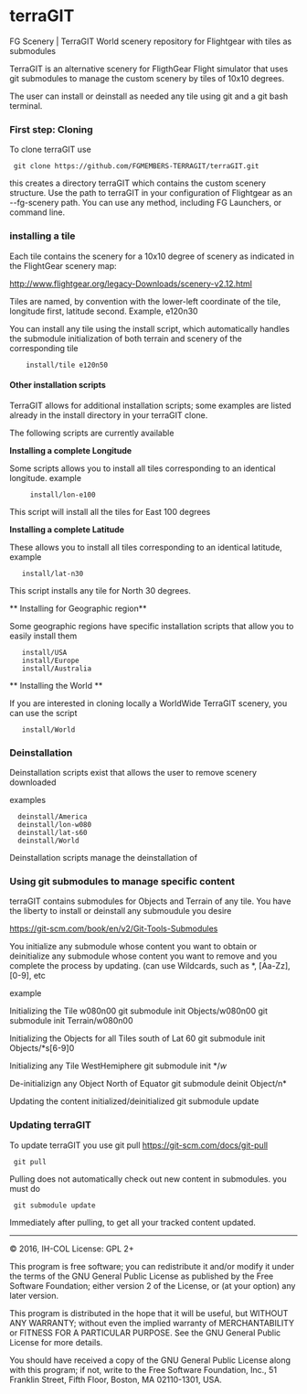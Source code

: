 # terraGIT
FG Scenery | TerraGIT World scenery repository for Flightgear with tiles as submodules


TerraGIT is an alternative scenery for FligthGear Flight simulator that uses git submodules to manage the custom
scenery by tiles of 10x10 degrees. 

The user can install or deinstall as needed any tile using git and a git bash terminal.

### First step: Cloning

To clone terraGIT use 

     git clone https://github.com/FGMEMBERS-TERRAGIT/terraGIT.git
    
this creates a directory terraGIT which contains the custom scenery structure. Use the path to terraGIT in your
configuration of Flightgear as an --fg-scenery path. You can use any method, including FG Launchers, or 
command line.

### installing a tile

Each tile contains the scenery for a 10x10 degree of scenery as indicated in the FlightGear scenery map:

http://www.flightgear.org/legacy-Downloads/scenery-v2.12.html

Tiles are named, by convention with the lower-left coordinate of the tile, longitude first, latitude second. Example, e120n30

You can install any tile using the install script, which automatically handles the submodule initialization of both
terrain and scenery of the corresponding tile

        
        install/tile e120n50
        

#### Other installation scripts

TerraGIT allows for additional installation scripts; some examples are listed already in the install directory in your
terraGIT clone.

The following scripts are currently available


**Installing a complete Longitude**


Some scripts allows you to install all tiles corresponding to an identical longitude. example

         install/lon-e100
         
This script will install all the tiles for East 100 degrees

**Installing a complete Latitude**

These allows you to install all tiles corresponding to an identical latitude, example

       install/lat-n30
       
This script installs any tile for North 30 degrees.

** Installing for Geographic region**

Some geographic regions have specific installation scripts that allow you to easily install them 

       install/USA
       install/Europe
       install/Australia
       
** Installing the World **

If you are interested in cloning locally a WorldWide TerraGIT scenery, you can use the script

       install/World
       
### Deinstallation

Deinstallation scripts exist that allows the user to remove scenery downloaded

examples


      deinstall/America
      deinstall/lon-w080
      deinstall/lat-s60
      deinstall/World
      

Deinstallation scripts manage the deinstallation of 

### Using git submodules to manage specific content

terraGIT contains submodules for Objects and Terrain of any tile. You have the liberty to install or deinstall any
submoudule you desire

https://git-scm.com/book/en/v2/Git-Tools-Submodules

You initialize any submodule whose content you want to obtain or deinitialize any submodule whose content you want to remove
and you complete the process by updating. (can use Wildcards, such as *, [Aa-Zz], [0-9], etc

example


Initializing the Tile w080n00
     git submodule init Objects/w080n00
     git submodule init Terrain/w080n00

Initializing the Objects for all Tiles south of Lat 60
     git submodule init Objects/*s[6-9]0
     
Initializing any Tile WestHemiphere
     git submodule init */*w*
     
De-initializign any Object North of Equator
     git submodule deinit Object/n*
     
Updating the content initialized/deinitialized
     git submodule update
     


### Updating terraGIT

To update terraGIT you use git pull
https://git-scm.com/docs/git-pull

     git pull
     
Pulling does not automatically check out new content in submodules. you must do

     git submodule update
     
     
Immediately after pulling, to get all your tracked content updated.

****

:copyright: 2016, IH-COL
License: GPL 2+

This program is free software; you can redistribute it and/or
modify it under the terms of the GNU General Public License
as published by the Free Software Foundation; either version 2
of the License, or (at your option) any later version.

This program is distributed in the hope that it will be useful,
but WITHOUT ANY WARRANTY; without even the implied warranty of
MERCHANTABILITY or FITNESS FOR A PARTICULAR PURPOSE.  See the
GNU General Public License for more details.

You should have received a copy of the GNU General Public License
along with this program; if not, write to the Free Software
Foundation, Inc., 51 Franklin Street, Fifth Floor, Boston, MA  02110-1301, USA.



 









